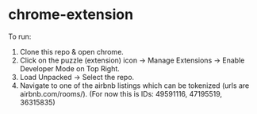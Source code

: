 # chrome-extension
To run:
1. Clone this repo & open chrome.
2. Click on the puzzle (extension) icon -> Manage Extensions -> Enable Developer Mode on Top Right.
3. Load Unpacked -> Select the repo.
4. Navigate to one of the airbnb listings which can be tokenized (urls are airbnb.com/rooms/<ID>). (For now this is IDs: 49591116, 47195519, 36315835)
